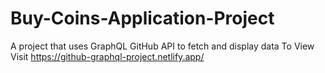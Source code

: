 # Buy-Coins-Application-Project
A project that uses GraphQL GitHub API to fetch and display data 
To View Visit https://github-graphql-project.netlify.app/

